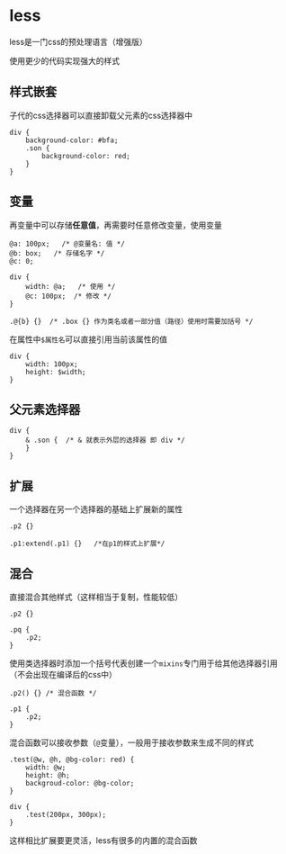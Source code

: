 # less

less是一门css的预处理语言（增强版）

使用更少的代码实现强大的样式

## 样式嵌套

子代的css选择器可以直接卸载父元素的css选择器中

```less
div {
	background-color: #bfa;
	.son {
		background-color: red;
	}
}
```

## 变量

再变量中可以存储**任意值**，再需要时任意修改变量，使用变量

```less
@a: 100px;   /* @变量名: 值 */
@b: box;   /* 存储名字 */
@c: 0;

div {
	width: @a;   /* 使用 */
	@c: 100px;  /* 修改 */
}

.@{b} {}  /* .box {} 作为类名或者一部分值（路径）使用时需要加括号 */  
```

在属性中`$属性名`可以直接引用当前该属性的值

```less
div {
	width: 100px;
	height: $width;
}
```

## 父元素选择器

```less
div {
	& .son {  /* & 就表示外层的选择器 即 div */
	}
}
```

## 扩展

一个选择器在另一个选择器的基础上扩展新的属性

```less
.p2 {}

.p1:extend(.p1) {}   /*在p1的样式上扩展*/
```

## 混合

直接混合其他样式（这样相当于复制，性能较低）

```less
.p2 {}

.pq {
	.p2;
}
```

使用类选择器时添加一个括号代表创建一个`mixins`专门用于给其他选择器引用（不会出现在编译后的css中）

```less
.p2() {} /* 混合函数 */ 

.p1 {
	.p2;
}
```

混合函数可以接收参数（`@`变量），一般用于接收参数来生成不同的样式

```less
.test(@w, @h, @bg-color: red) {
	width: @w;
	height: @h;
	backgroud-color: @bg-color;
}

div {
	.test(200px, 300px);
}
```

这样相比扩展要更灵活，less有很多的内置的混合函数
